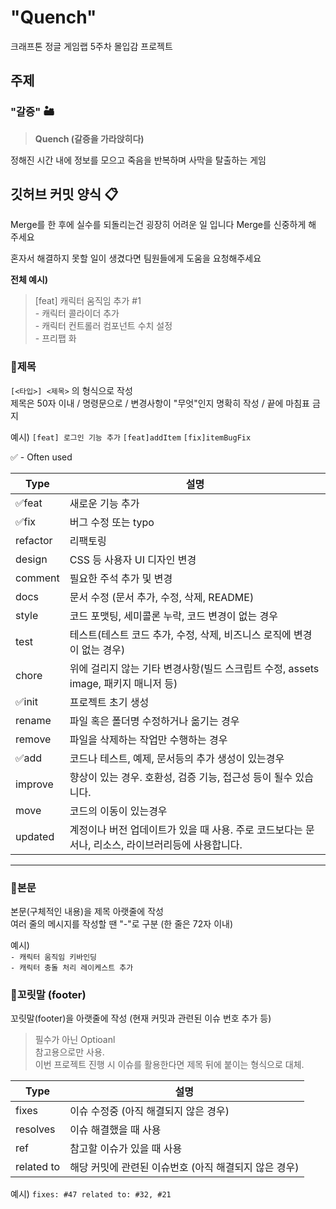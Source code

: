 # "Quench"
크래프톤 정글 게임랩 5주차 몰입감 프로젝트

## 주제

### **"갈증"** :desert:
> **Quench (갈증을 가라앉히다)**<br>
> 
정해진 시간 내에 정보를 모으고 죽음을 반복하며 사막을 탈출하는 게임


## **깃허브 커밋 양식** :clipboard:

Merge를 한 후에 실수를 되돌리는건 굉장히 어려운 일 입니다 Merge를 신중하게 해 주세요

혼자서 해결하지 못할 일이 생겼다면 팀원들에게 도움을 요청해주세요

**전체 예시)**
>[feat] 캐릭터 움직임 추가 \#1<br>
>\- 캐릭터 콜라이더 추가<br>
>\- 캐릭터 컨트롤러 컴포넌트 수치 설정<br>
>\- 프리팹 화

### :pushpin:제목

`[<타입>] <제목>` 의 형식으로 작성 <br>
제목은 50자 이내 / 명령문으로 / 변경사항이 "무엇"인지 명확히 작성 / 끝에 마침표 금지<br>

예시) `[feat] 로그인 기능 추가` `[feat]addItem`  `[fix]itemBugFix`

✅ - Often used

|Type	|설명|
|------|---|
|✅feat	|새로운 기능 추가|
|✅fix|	버그 수정 또는 typo|
|refactor	|리팩토링|
|design|	CSS 등 사용자 UI 디자인 변경|
|comment|	필요한 주석 추가 및 변경|
|docs       | 문서 수정 (문서 추가, 수정, 삭제, README) | 
|style	|코드 포맷팅, 세미콜론 누락, 코드 변경이 없는 경우|
|test	|테스트(테스트 코드 추가, 수정, 삭제, 비즈니스 로직에 변경이 없는 경우)|
|chore|	위에 걸리지 않는 기타 변경사항(빌드 스크립트 수정, assets image, 패키지 매니저 등)|
|✅init	|프로젝트 초기 생성|
|rename|	파일 혹은 폴더명 수정하거나 옮기는 경우|
|remove|	파일을 삭제하는 작업만 수행하는 경우|
|✅add|	코드나 테스트, 예제, 문서등의 추가 생성이 있는경우|
|improve|	향상이 있는 경우. 호환성, 검증 기능, 접근성 등이 될수 있습니다.|
|move|	코드의 이동이 있는경우|
|updated	|계정이나 버전 업데이트가 있을 때 사용. 주로 코드보다는 문서나, 리소스, 라이브러리등에 사용합니다.|

---

### :pushpin:본문

본문(구체적인 내용)을 제목 아랫줄에 작성<br>
여러 줄의 메시지를 작성할 땐 "-"로 구분 (한 줄은 72자 이내)

예시)<br>
`- 캐릭터 움직임 키바인딩`<br>
`- 캐릭터 충돌 처리 레이케스트 추가`

### :pushpin:꼬릿말 (footer)

꼬릿말(footer)을 아랫줄에 작성 (현재 커밋과 관련된 이슈 번호 추가 등)
 
> 필수가 아닌 Optioanl <br>
> 참고용으로만 사용.<br>
> 이번 프로젝트 진행 시 이슈를 활용한다면 제목 뒤에 붙이는 형식으로 대체.

|Type| 설명 |
|-----|----|
|fixes        | 이슈 수정중 (아직 해결되지 않은 경우)  
|resolves     | 이슈 해결했을 때 사용  
|ref          | 참고할 이슈가 있을 때 사용  
|related to   | 해당 커밋에 관련된 이슈번호 (아직 해결되지 않은 경우)  

예시) `fixes: #47 related to: #32, #21`  